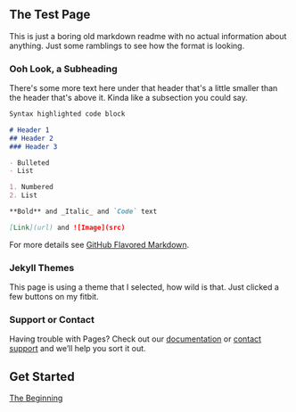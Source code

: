 ## The Test Page

This is just a boring old markdown readme with no actual information about anything. Just some ramblings to see how the format is looking.

### Ooh Look, a Subheading

There's some more text here under that header that's a little smaller than the header that's above it. Kinda like a subsection you could say.

```markdown
Syntax highlighted code block

# Header 1
## Header 2
### Header 3

- Bulleted
- List

1. Numbered
2. List

**Bold** and _Italic_ and `Code` text

[Link](url) and ![Image](src)
```

For more details see [GitHub Flavored Markdown](https://guides.github.com/features/mastering-markdown/).

### Jekyll Themes

This page is using a theme that I selected, how wild is that. Just clicked a few buttons on my fitbit.

### Support or Contact

Having trouble with Pages? Check out our [documentation](https://help.github.com/categories/github-pages-basics/) or [contact support](https://github.com/contact) and we’ll help you sort it out.

## Get Started
[The Beginning](https://hatch-detail.github.io/PageTest/start)
